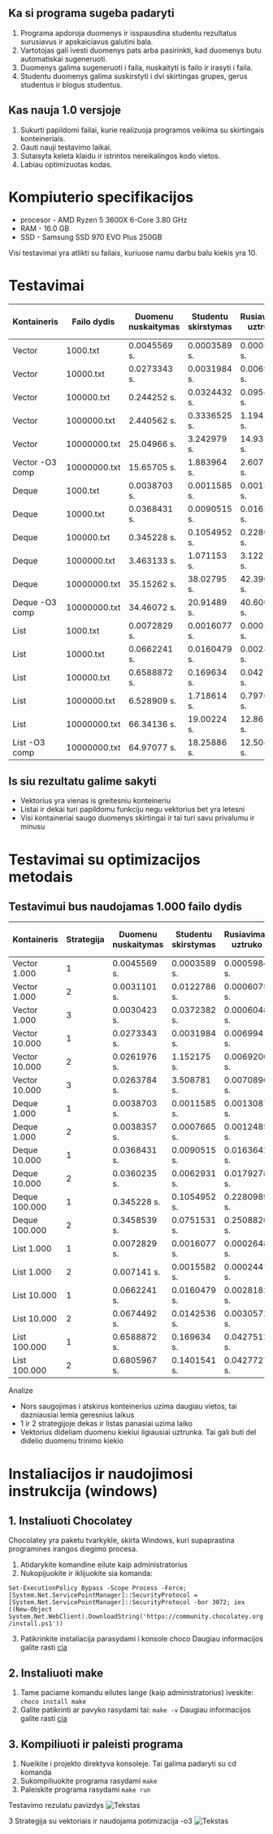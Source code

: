 ## Ka si programa sugeba padaryti
1. Programa apdoroja duomenys ir isspausdina studentu rezultatus surusiavus ir apskaiciavus galutini bala.
2. Vartotojas gali ivesti duomenys pats arba pasirinkti, kad duomenys butu automatiskai sugeneruoti.
3. Duomenys galima sugeneruoti i faila, nuskaityti is failo ir irasyti i faila.
4. Studentu duomenys galima suskirstyti i dvi skirtingas grupes, gerus studentus ir blogus studentus.
## Kas nauja 1.0 versjoje
1. Sukurti papildomi failai, kurie realizuoja programos veikima su skirtingais konteineriais.
2. Gauti nauji testavimo laikai.
3. Sutaisyta keleta klaidu ir istrintos nereikalingos kodo vietos.
4. Labiau optimizuotas kodas.


# Kompiuterio specifikacijos
* procesor - AMD Ryzen 5 3600X 6-Core 3.80 GHz
* RAM - 16.0 GB
* SSD - Samsung SSD 970 EVO Plus 250GB

Visi testavimai yra atlikti su failais, kuriuose namu darbu balu kiekis yra 10.
# Testavimai
|Kontaineris        |Failo dydis        |Duomenu nuskaitymas|Studentu skirstymas|Rusiavimas uztruko |Visas darbo laikas |
|-------------------|-------------------|-------------------|-------------------|-------------------|-------------------|
|Vector             |1000.txt           |0.0045569 s.       |0.0003589 s.       |0.0005984 s.       |0.0055142 s.       |
|Vector             |10000.txt          |0.0273343 s.       |0.0031984 s.       |0.006994 s.        |0.0375267 s.       |
|Vector             |100000.txt         |0.244252 s.        |0.0324432 s.       |0.0954053 s.       |0.3721005 s.       |
|Vector             |1000000.txt        |2.440562 s.        |0.3336525 s.       |1.194114 s.        |3.968329 s.        |
|Vector             |10000000.txt       |25.04966 s.        |3.242979 s.        |14.93185 s.        |43.22449 s.        |
|Vector -O3 comp    |10000000.txt       |15.65705 s.        |1.883964 s.        |2.607147 s.        |20.14816 s.        |
|Deque              |1000.txt           |0.0038703 s.       |0.0011585 s.       |0.0013087 s.       |0.0063375 s.       |
|Deque              |10000.txt          |0.0368431 s.       |0.0090515 s.       |0.0163642 s.       |0.0622588 s.       |
|Deque              |100000.txt         |0.345228 s.        |0.1054952 s.       |0.2280989 s.       |0.6788221 s.       |
|Deque              |1000000.txt        |3.463133 s.        |1.071153 s.        |3.122757 s.        |7.657043 s.        |
|Deque              |10000000.txt       |35.15262 s.        |38.02795 s.        |42.39097 s.        |115.5715 s.        |
|Deque  -O3 comp    |10000000.txt       |34.46072 s.        |20.91489 s.        |40.60071 s.        |95.97631 s.        |
|List               |1000.txt           |0.0072829 s.       |0.0016077 s.       |0.0002648 s.       |0.0091554 s.       |
|List               |10000.txt          |0.0662241 s.       |0.0160479 s.       |0.0028182 s.       |0.0850902 s.       |
|List               |100000.txt         |0.6588872 s.       |0.169634 s.        |0.0427512 s.       |0.8712724 s.       |
|List               |1000000.txt        |6.528909 s.        |1.718614 s.        |0.797603 s.        |9.045125 s.        |
|List               |10000000.txt       |66.34136 s.        |19.00224 s.        |12.86155 s.        |98.20515 s.        |
|List   -O3 comp    |10000000.txt       |64.97077 s.        |18.25886 s.        |12.50814 s.        |95.73778 s.        |

## Is siu rezultatu galime sakyti
* Vektorius yra vienas is greitesniu konteineriu
* Listai ir dekai turi papildomu funkciju negu vektorius bet yra letesni
* Visi kontaineriai saugo duomenys skirtingai ir tai turi savu privalumu ir minusu

# Testavimai su optimizacijos metodais
## Testavimui bus naudojamas 1.000 failo dydis
|Kontaineris        |Strategija         |Duomenu nuskaitymas|Studentu skirstymas|Rusiavimas uztruko |Visas darbo laikas |
|-------------------|-------------------|-------------------|-------------------|-------------------|-------------------|
|Vector  1.000      |1                  |0.0045569 s.       |0.0003589 s.       |0.0005984 s.       |0.0055142 s.       |
|Vector  1.000      |2                  |0.0031101 s.       |0.0122786 s.       |0.0006075 s.       |0.0159962 s        |
|Vector  1.000      |3                  |0.0030423 s.       |0.0372382 s.       |0.0006048 s.       |0.0408853 s.       |
|Vector  10.000     |1                  |0.0273343 s.       |0.0031984 s.       |0.006994 s.        |0.0375267 s.       |
|Vector  10.000     |2                  |0.0261976 s.       |1.152175 s.        |0.0069206 s.       |1.185293 s.        |
|Vector  10.000     |3                  |0.0263784 s.       |3.508781 s.        |0.0070896 s.       |3.54225 s.         |
|Deque   1.000      |1                  |0.0038703 s.       |0.0011585 s.       |0.0013087 s.       |0.0063375 s.       |
|Deque   1.000      |2                  |0.0038357 s.       |0.0007665 s.       |0.0012485 s.       |0.0058507 s.       | 
|Deque   10.000     |1                  |0.0368431 s.       |0.0090515 s.       |0.0163642 s.       |0.0622588 s.       |
|Deque   10.000     |2                  |0.0360235 s.       |0.0062931 s.       |0.0179278 s.       |0.0602444 s.       |
|Deque   100.000    |1                  |0.345228 s.        |0.1054952 s.       |0.2280989 s.       |0.6788221 s.       |
|Deque   100.000    |2                  |0.3458539 s.       |0.0751531 s.       |0.2508826 s.       |0.6718896 s.       |
|List    1.000      |1                  |0.0072829 s.       |0.0016077 s.       |0.0002648 s.       |0.0091554 s.       |
|List    1.000      |2                  |0.007141 s.        |0.0015582 s.       |0.0002447 s.       |0.0089439 s.       |
|List    10.000     |1                  |0.0662241 s.       |0.0160479 s.       |0.0028182 s.       |0.0850902 s.       |
|List    10.000     |2                  |0.0674492 s.       |0.0142536 s.       |0.0030572 s.       |0.08476 s.         |
|List    100.000    |1                  |0.6588872 s.       |0.169634 s.        |0.0427512 s.       |0.8712724 s.       |
|List    100.000    |2                  |0.6805967 s.       |0.1401541 s.       |0.0427727 s.       |0.8635235 s.       |

Analize
* Nors saugojimas i atskirus konteinerius uzima daugiau vietos, tai dazniausiai lemia geresnius laikus
* 1 ir 2 strategijoje dekas ir listas panasiai uzima laiko
* Vektorius dideliam duomenu kiekiui ilgiausiai uztrunka. Tai gali buti del didelio duomenu trinimo kiekio

# Instaliacijos ir naudojimosi instrukcija (windows)
## 1. Instaliuoti Chocolatey 
Chocolatey yra paketu tvarkykle, skirta Windows, kuri supaprastina programines irangos diegimo procesa.
1. Atidarykite komandine eilute kaip administratorius
2. Nukopijuokite ir iklijuokite sia komanda:

`Set-ExecutionPolicy Bypass -Scope Process -Force; [System.Net.ServicePointManager]::SecurityProtocol = [System.Net.ServicePointManager]::SecurityProtocol -bor 3072; iex ((New-Object System.Net.WebClient).DownloadString('https://community.chocolatey.org/install.ps1'))`

3. Patikrinkite instaliacija parasydami i konsole choco
Daugiau informacijos galite rasti [cia](https://chocolatey.org/install)
## 2. Instaliuoti make
1. Tame paciame komandu eilutes lange (kaip administratorius) iveskite:
`choco install make`
2. Galite patikrinti ar pavyko rasydami tai:
`make -v`
Daugiau informacijos galite rasti [cia](https://community.chocolatey.org/packages/make)
## 3. Kompiliuoti ir paleisti programa
1. Nueikite i projekto direktyva konsoleje.
Tai galima padaryti su cd komanda
2. Sukompiliuokite programa rasydami `make`
3. Paleiskite programa rasydami `make run`

Testavimo rezulatu pavizdys ![Tekstas](/images/image.png)

3 Strategija su vektoriais ir naudojama potimizacija -o3 ![Tekstas](/images/3strat-o3.png)